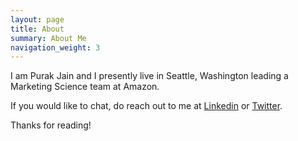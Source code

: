 ```yaml
---
layout: page
title: About
summary: About Me
navigation_weight: 3
---
```


I am Purak Jain and I presently live in Seattle, Washington leading a Marketing Science team at Amazon.

If you would like to chat, do reach out to me at [Linkedin](https://www.linkedin.com/in/purakjain/) or [Twitter](https://twitter.com/PurakJain).

Thanks for reading!
